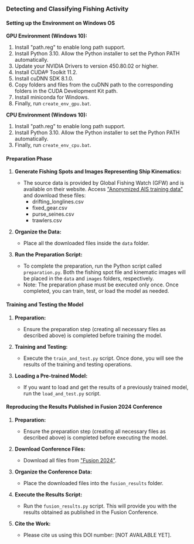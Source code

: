 ### Detecting and Classifying Fishing Activity

#### Setting up the Environment on Windows OS

**GPU Environment (Windows 10):**
1. Install "path.reg" to enable long path support.
2. Install Python 3.10. Allow the Python installer to set the Python PATH automatically.
3. Update your NVIDIA Drivers to version 450.80.02 or higher.
4. Install CUDA® Toolkit 11.2.
5. Install cuDNN SDK 8.1.0.
6. Copy folders and files from the cuDNN path to the corresponding folders in the CUDA Development Kit path.
7. Install miniconda for Windows.
8. Finally, run `create_env_gpu.bat`.

**CPU Environment (Windows 10):**
1. Install "path.reg" to enable long path support.
2. Install Python 3.10. Allow the Python installer to set the Python PATH automatically.
3. Finally, run `create_env_cpu.bat`.

#### Preparation Phase

1. **Generate Fishing Spots and Images Representing Ship Kinematics:**
   - The source data is provided by Global Fishing Watch (GFW) and is available on their website. Access ["Anonymized AIS training data"](https://globalfishingwatch.org/data-download/datasets/public-training-data-v1) and download these files:
     - drifting_longlines.csv
     - fixed_gear.csv
     - purse_seines.csv
     - trawlers.csv

2. **Organize the Data:**
   - Place all the downloaded files inside the `data` folder.

3. **Run the Preparation Script:**
   - To complete the preparation, run the Python script called `preparation.py`. Both the fishing spot file and kinematic images will be placed in the `data` and `images` folders, respectively.
   - Note: The preparation phase must be executed only once. Once completed, you can train, test, or load the model as needed.

#### Training and Testing the Model

1. **Preparation:**
   - Ensure the preparation step (creating all necessary files as described above) is completed before training the model.

2. **Training and Testing:**
   - Execute the `train_and_test.py` script. Once done, you will see the results of the training and testing operations.

3. **Loading a Pre-trained Model:**
   - If you want to load and get the results of a previously trained model, run the `load_and_test.py` script.

#### Reproducing the Results Published in Fusion 2024 Conference

1. **Preparation:**
   - Ensure the preparation step (creating all necessary files as described above) is completed before executing the model.

2. **Download Conference Files:**
   - Download all files from ["Fusion 2024"](https://github.com/pablorangel82/detecting-and-classifying-fishing-activity/releases/tag/v1.0.0-fusion2024).

3. **Organize the Conference Data:**
   - Place the downloaded files into the `fusion_results` folder.

4. **Execute the Results Script:**
   - Run the `fusion_results.py` script. This will provide you with the results obtained as published in the Fusion Conference.

5. **Cite the Work:**
   - Please cite us using this DOI number: [NOT AVAILABLE YET].